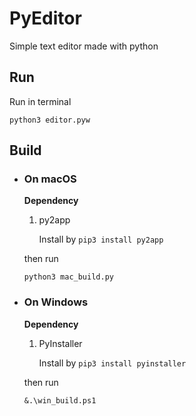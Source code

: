 # PyEditor
Simple text editor made with python

## Run
Run in terminal
```
python3 editor.pyw
```
## Build
- ### On macOS
    
    **Dependency**
    
    1. py2app
    
       Install by `pip3 install py2app`
    
    then run
    ```
    python3 mac_build.py
    ```
    
- ### On Windows
    **Dependency**

    1. PyInstaller

       Install by `pip3 install pyinstaller`

    then run 

    ```
    &.\win_build.ps1
    ```

    